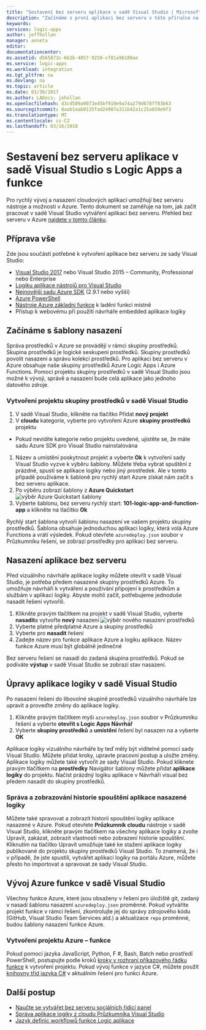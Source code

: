 ```yaml
---
title: "Sestavení bez serveru aplikace v sadě Visual Studio | Microsoft Docs"
description: "Začínáme s první aplikaci bez serveru v této příručce na vytváření, nasazování a správě aplikací v sadě Visual Studio."
keywords: 
services: logic-apps
author: jeffhollan
manager: anneta
editor: 
documentationcenter: 
ms.assetid: d565873c-6b1b-4057-9250-cf81a96180ae
ms.service: logic-apps
ms.workload: integration
ms.tgt_pltfrm: na
ms.devlang: na
ms.topic: article
ms.date: 03/30/2017
ms.author: LADocs; jehollan
ms.openlocfilehash: d3cd509a0073e45bf910e9a74a279d678ff03b63
ms.sourcegitcommit: 8aab1aab0135fad24987a311b42a1c25a839e9f3
ms.translationtype: MT
ms.contentlocale: cs-CZ
ms.lasthandoff: 03/16/2018
---
```

# <a name="build-a-serverless-app-in-visual-studio-with-logic-apps-and-functions"></a>Sestavení bez serveru aplikace v sadě Visual Studio s Logic Apps a funkce

Pro rychlý vývoj a nasazení cloudových aplikací umožňují bez serveru nástroje a možnosti v Azure.  Tento dokument se zaměřuje na tom, jak začít pracovat v sadě Visual Studio vytváření aplikaci bez serveru.  Přehled bez serveru v Azure [najdete v tomto článku](logic-apps-serverless-overview.md).

## <a name="getting-everything-ready"></a>Příprava vše

Zde jsou součásti potřebné k vytvoření aplikace bez serveru ze sady Visual Studio:

* [Visual Studio 2017](https://www.visualstudio.com/vs/) nebo Visual Studio 2015 – Community, Professional nebo Enterprise
* [Logiku aplikace nástrojů pro Visual Studio](https://marketplace.visualstudio.com/items?itemName=VinaySinghMSFT.AzureLogicAppsToolsforVisualStudio-18551)
* [Nejnovější sadu Azure SDK](https://azure.microsoft.com/downloads/) (2.9.1 nebo vyšší)
* [Azure PowerShell](https://github.com/Azure/azure-powershell#installation)
* [Nástroje Azure základní funkce](https://www.npmjs.com/package/azure-functions-core-tools) k ladění funkcí místně
* Přístup k webovému při použití návrháře embedded aplikace logiky

## <a name="getting-started-with-a-deployment-template"></a>Začínáme s šablony nasazení

Správa prostředků v Azure se provádějí v rámci skupiny prostředků.  Skupina prostředků je logické seskupení prostředků.  Skupiny prostředků povolit nasazení a správu kolekcí prostředků.  Pro aplikaci bez serveru v Azure obsahuje naše skupiny prostředků Azure Logic Apps i Azure Functions.  Pomocí projektu skupiny prostředků v sadě Visual Studio jsou možné k vývoji, správě a nasazení bude celá aplikace jako jednoho datového zdroje.

### <a name="create-a-resource-group-project-in-visual-studio"></a>Vytvoření projektu skupiny prostředků v sadě Visual Studio

1. V sadě Visual Studio, klikněte na tlačítko Přidat **nový projekt**
1. V **cloudu** kategorie, vyberte pro vytvoření Azure **skupiny prostředků** projektu  
 * Pokud nevidíte kategorie nebo projektu uvedené, ujistěte se, že máte sadu Azure SDK pro Visual Studio nainstalována
1. Název a umístění poskytnout projekt a vyberte **Ok** k vytvoření sady Visual Studio vyzve k výběru šablony.  Můžete třeba vybrat spuštění z prázdné, spustí se aplikace logiky nebo jiný prostředek.  Ale v tomto případě používáme k šabloně pro rychlý start Azure získat nám začít s bez serveru aplikace.
1. Po výběru zobrazí šablony z **Azure Quickstart** ![výběr Azure Quickstart šablony][1]
1. Vyberte šablonu, bez serveru rychlý start: **101-logic-app-and-function-app** a klikněte na tlačítko **Ok**

Rychlý start šablona vytvoří šablonu nasazení ve vašem projektu skupiny prostředků.  Šablona obsahuje jednoduchou aplikaci logiky, která volá Azure Functions a vrátí výsledek.  Pokud otevřete `azuredeploy.json` soubor v Průzkumníku řešení, se zobrazí prostředky pro aplikaci bez serveru.

## <a name="deploying-the-serverless-application"></a>Nasazení aplikace bez serveru

Před vizuálního návrháře aplikace logiky můžete otevřít v sadě Visual Studio, je potřeba předem nasazené skupiny prostředků Azure.  To umožňuje návrháři k vytváření a používání připojení k prostředkům a službám v aplikaci logiky.  Abyste mohli začít, potřebujeme jednoduše nasadit řešení vytvořili.

1. Klikněte pravým tlačítkem na projekt v sadě Visual Studio, vyberte **nasadit**a vytvořte **nový** nasazení ![výběr nového nasazení prostředků][2]
1. Vyberte platné předplatné Azure a skupiny prostředků
1. Vyberte pro **nasadit** řešení
1. Zadejte název pro funkce aplikace Azure a logiku aplikace.  Název funkce Azure musí být globálně jedinečné

Bez serveru řešení se nasadí do zadaná skupina prostředků.  Pokud se podíváte **výstup** v sadě Visual Studio se zobrazí stav nasazení.

## <a name="editing-the-logic-app-in-visual-studio"></a>Úpravy aplikace logiky v sadě Visual Studio

Po nasazení řešení do libovolné skupině prostředků vizuálního návrháře lze upravit a proveďte změny do aplikace logiky.

1. Klikněte pravým tlačítkem myši `azuredeploy.json` soubor v Průzkumníku řešení a vyberte **otevřít s Logic Apps Návrhář**
1. Vyberte **skupiny prostředků** a **umístění** řešení byl nasazen na a vyberte **OK**

Aplikace logiky vizuálního návrháře by teď měly být viditelné pomocí sady Visual Studio.  Můžete přidat kroky, upravte pracovní postup a uložte změny.  Aplikace logiky můžete také vytvořit ze sady Visual Studio.  Pokud kliknete pravým tlačítkem na **prostředky** Navigátor šablony můžete přidat **aplikace logiky** do projektu.  Načíst prázdný logiku aplikace v Návrháři visual bez předem nasadit do skupiny prostředků.

### <a name="managing-and-viewing-run-history-for-a-deployed-logic-app"></a>Správa a zobrazování historie spouštění aplikace nasazené logiky

Můžete také spravovat a zobrazit historii spouštění logiky aplikace nasazené v Azure.  Pokud otevřete **Průzkumník cloudu** nástroje v sadě Visual Studio, klikněte pravým tlačítkem na všechny aplikace logiky a zvolte Upravit, zakázat, zobrazit vlastnosti nebo zobrazení historie spouštění.  Kliknutím na tlačítko Upravit umožňuje také ke stažení aplikace logiky publikované do projektu skupiny prostředků Visual Studio.  To znamená, že i v případě, že jste spustili, vytvářet aplikaci logiky na portálu Azure, můžete přesto ho importovat a spravovat ze sady Visual Studio.

## <a name="developing-an-azure-function-in-visual-studio"></a>Vývoj Azure funkce v sadě Visual Studio

Všechny funkce Azure, které jsou obsaženy v řešení pro úložiště git, zadaný v nasadí šablonu nasazení `azuredeploy.json` proměnné.  Pokud vytváříte projekt funkce v rámci řešení, zkontrolujte jej do správy zdrojového kódu (GitHub, Visual Studio Team Services atd.) a aktualizace `repo` proměnné, budou šablony nasazení funkce Azure.

### <a name="creating-an-azure-function-project"></a>Vytvoření projektu Azure – funkce

Pokud pomocí jazyka JavaScript, Python, F #, Bash, Batch nebo prostředí PowerShell, postupujte podle kroků [kroky v rozhraní příkazového řádku funkce](../azure-functions/functions-run-local.md) k vytvoření projektu.  Pokud vývoj funkce v jazyce C#, můžete použít [knihovny tříd jazyka C#](https://blogs.msdn.microsoft.com/appserviceteam/2017/03/16/publishing-a-net-class-library-as-a-function-app/) v aktuálním řešení pro funkci Azure.

## <a name="next-steps"></a>Další postup

* [Naučte se vytvářet bez serveru sociálních řídicí panel](logic-apps-scenario-social-serverless.md)
* [Správa aplikace logiky z cloudu Průzkumníka Visual Studio](manage-logic-apps-with-visual-studio.md)
* [Jazyk definic workflowů funkce Logic aplikace](logic-apps-workflow-definition-language.md)

<!-- Image references -->
[1]: ./media/logic-apps-serverless-get-started-vs/select-template.png
[2]: ./media/logic-apps-serverless-get-started-vs/deploy.png
